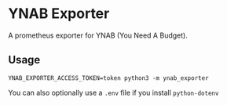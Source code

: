 # YNAB Exporter

A prometheus exporter for YNAB (You Need A Budget).

## Usage

`YNAB_EXPORTER_ACCESS_TOKEN=token python3 -m ynab_exporter`

You can also optionally use a `.env` file if you install `python-dotenv`
